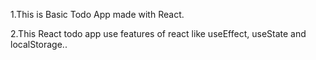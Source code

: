 1.This is Basic Todo App made with React.

2.This React todo app use features of react like useEffect, useState and localStorage..